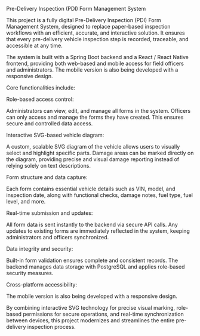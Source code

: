 Pre-Delivery Inspection (PDI) Form Management System



This project is a fully digital Pre-Delivery Inspection (PDI) Form Management System, designed to replace paper-based inspection workflows with an efficient, accurate, and interactive solution. It ensures that every pre-delivery vehicle inspection step is recorded, traceable, and accessible at any time.



The system is built with a Spring Boot backend and a React / React Native frontend, providing both web-based and mobile access for field officers and administrators. The mobile version is also being developed with a responsive design.



Core functionalities include:



Role-based access control:

Administrators can view, edit, and manage all forms in the system. Officers can only access and manage the forms they have created. This ensures secure and controlled data access.



Interactive SVG-based vehicle diagram:

A custom, scalable SVG diagram of the vehicle allows users to visually select and highlight specific parts. Damage areas can be marked directly on the diagram, providing precise and visual damage reporting instead of relying solely on text descriptions.



Form structure and data capture:

Each form contains essential vehicle details such as VIN, model, and inspection date, along with functional checks, damage notes, fuel type, fuel level, and more.



Real-time submission and updates:

All form data is sent instantly to the backend via secure API calls. Any updates to existing forms are immediately reflected in the system, keeping administrators and officers synchronized.



Data integrity and security:

Built-in form validation ensures complete and consistent records. The backend manages data storage with PostgreSQL and applies role-based security measures.



Cross-platform accessibility:

The mobile version is also being developed with a responsive design.



By combining interactive SVG technology for precise visual marking, role-based permissions for secure operations, and real-time synchronization between devices, this project modernizes and streamlines the entire pre-delivery inspection process.

